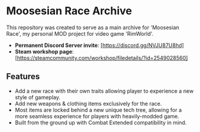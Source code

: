 # Moosesian Race Archive
This repository was created to serve as a main archive for 'Moosesian Race', my personal MOD project for video game 'RimWorld'.<br/>
- **Permanent Discord Server invite**: [https://discord.gg/NVJU87U8hd]<br/>
- **Steam workshop page**: [https://steamcommunity.com/workshop/filedetails/?id=2549028560]<br/>
## Features
- Add a new race with their own traits allowing player to experience a new style of gameplay.
- Add new weapons & clothing items exclusively for the race.
- Most items are locked behind a new unique tech tree, allowing for a more seamless experience for players with heavily-modded game.
- Built from the ground up with Combat Extended compatibility in mind.
